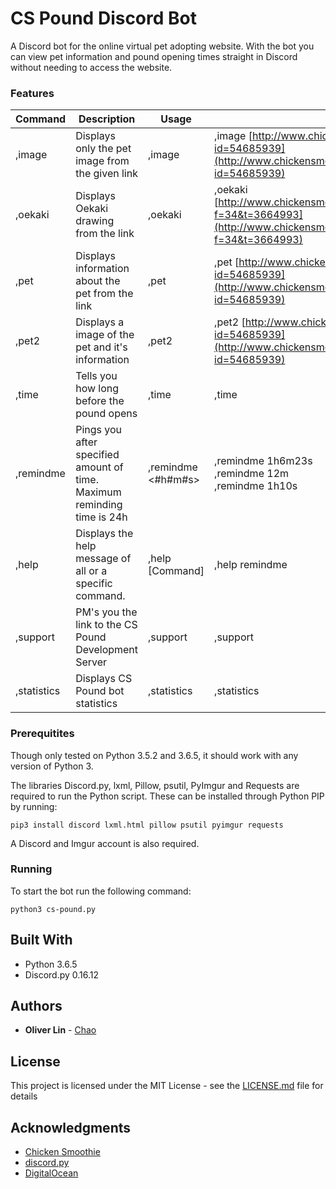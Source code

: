 # CS Pound Discord Bot

A Discord bot for the online virtual pet adopting website. With the bot you can view pet information and pound opening times straight in Discord without needing to access the website.

### Features

| Command | Description | Usage | Example |
|-------------|-------------------------------------------------------------------------|-----------------------|---------------------------------------------------------------------------|
| ,image | Displays only the pet image from the given link | ,image <Pet Link> | ,image [http://www.chickensmoothie.com/viewpet.php?id=54685939](http://www.chickensmoothie.com/viewpet.php?id=54685939) |
| ,oekaki | Displays Oekaki drawing from the link | ,oekaki <Oekaki Link> | ,oekaki [http://www.chickensmoothie.com/Forum/viewtopic.php?f=34&t=3664993](http://www.chickensmoothie.com/Forum/viewtopic.php?f=34&t=3664993) |
| ,pet | Displays information about the pet from the link | ,pet <Pet Link> | ,pet [http://www.chickensmoothie.com/viewpet.php?id=54685939](http://www.chickensmoothie.com/viewpet.php?id=54685939) |
| ,pet2 | Displays a image of the pet and it's information | ,pet2 <Pet Link> | ,pet2 [http://www.chickensmoothie.com/viewpet.php?id=54685939](http://www.chickensmoothie.com/viewpet.php?id=54685939) |
| ,time | Tells you how long before the pound opens | ,time | ,time |
| ,remindme | Pings you after specified amount of time. Maximum reminding time is 24h | ,remindme <#h#m#s> | ,remindme 1h6m23s<br>,remindme 12m<br>,remindme 1h10s |
| ,help | Displays the help message of all or a specific command. | ,help [Command] | ,help remindme |
| ,support | PM's you the link to the CS Pound Development Server | ,support | ,support |
| ,statistics | Displays CS Pound bot statistics | ,statistics | ,statistics |

### Prerequitites

Though only tested on Python 3.5.2 and 3.6.5, it should work with any version of Python 3.

The libraries Discord.py, lxml, Pillow, psutil, PyImgur and Requests are required to run the Python script. These can be installed through Python PIP by running:
```
pip3 install discord lxml.html pillow psutil pyimgur requests
```

A Discord and Imgur account is also required.

### Running

To start the bot run the following command:
```
python3 cs-pound.py
```

## Built With

* Python 3.6.5
* Discord.py 0.16.12

## Authors

* **Oliver Lin** - [Chao](http://27.253.115.239:3000/chao)

## License

This project is licensed under the MIT License - see the [LICENSE.md](LICENSE) file for details

## Acknowledgments

* [Chicken Smoothie](http://www.chickensmoothie.com)
* [discord.py](https://github.com/Rapptz/discord.py)
* [DigitalOcean](https://www.digitalocean.com)